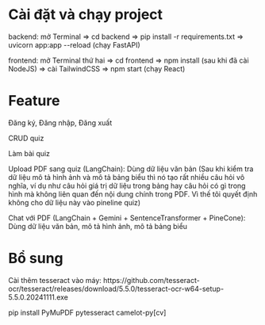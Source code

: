 # Cài đặt và chạy project
<p>backend: mở Terminal => cd backend => pip install -r requirements.txt => uvicorn app:app --reload (chạy FastAPI)</p>
<p>frontend: mở Terminal thứ hai => cd frontend => npm install (sau khi đã cài NodeJS) => cài TailwindCSS => npm start (chạy React)</p>

# Feature
<p>Đăng ký, Đăng nhập, Đăng xuất</p>
<p>CRUD quiz</p>
<p>Làm bài quiz</p>
<p>Upload PDF sang quiz (LangChain): Dùng dữ liệu văn bản (Sau khi kiểm tra dữ liệu mô tả hình ảnh và mô tả bảng biểu thì nó tạo rất nhiều câu hỏi vô nghĩa, ví dụ như câu hỏi giá trị dữ liệu trong bảng hay câu hỏi có gì trong hình mà không liên quan đến nội dung chính trong PDF. Vì thế tôi quyết định không cho dữ liệu này vào pineline quiz)</p>
<p>Chat với PDF (LangChain + Gemini + SentenceTransformer + PineCone): Dùng dữ liệu văn bản, mô tả hình ảnh, mô tả bảng biểu</p>

# Bổ sung
<p>Cài thêm tesseract vào máy: https://github.com/tesseract-ocr/tesseract/releases/download/5.5.0/tesseract-ocr-w64-setup-5.5.0.20241111.exe</p>
<p>pip install PyMuPDF pytesseract camelot-py[cv]</p>
